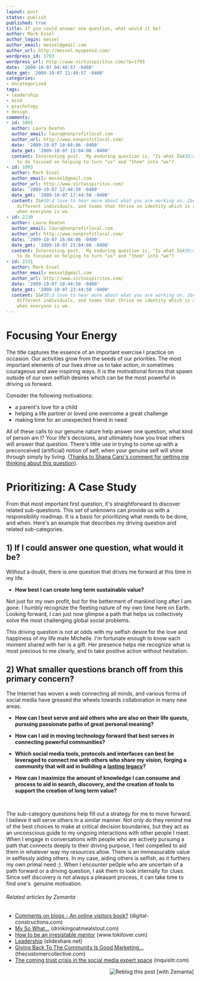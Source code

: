 ```yaml
---
layout: post
status: publish
published: true
title: If you could answer one question, what would it be?
author: Mark Essel
author_login: messel
author_email: messel@gmail.com
author_url: http://messel.myopenid.com/
wordpress_id: 1793
wordpress_url: http://www.victusspiritus.com/?p=1793
date: '2009-10-07 04:40:57 -0400'
date_gmt: '2009-10-07 11:40:57 -0400'
categories:
- Uncategorized
tags:
- leadership
- mind
- psychology
- design
comments:
- id: 1091
  author: Laura Deaton
  author_email: laura@nonprofitlocal.com
  author_url: http://www.nonprofitlocal.com/
  date: '2009-10-07 10:04:06 -0400'
  date_gmt: '2009-10-07 15:04:06 -0400'
  content: Interesting post.  My enduring question is, "Is what I&#39;m doing or planning
    to do focused on helping to turn "us" and "them" into "we"?
- id: 1093
  author: Mark Essel
  author_email: messel@gmail.com
  author_url: http://www.victusspiritus.com/
  date: '2009-10-07 12:44:50 -0400'
  date_gmt: '2009-10-07 17:44:50 -0400'
  content: I&#39;d love to hear more about what you are working on. I&#39;ve met many
    different individuals, and teams that thrive on identity which is a challenge
    when everyone is we.
- id: 2230
  author: Laura Deaton
  author_email: laura@nonprofitlocal.com
  author_url: http://www.nonprofitlocal.com/
  date: '2009-10-07 16:04:06 -0400'
  date_gmt: '2009-10-07 21:04:06 -0400'
  content: Interesting post.  My enduring question is, "Is what I&#39;m doing or planning
    to do focused on helping to turn "us" and "them" into "we"?
- id: 2231
  author: Mark Essel
  author_email: messel@gmail.com
  author_url: http://www.victusspiritus.com/
  date: '2009-10-07 18:44:50 -0400'
  date_gmt: '2009-10-07 23:44:50 -0400'
  content: I&#39;d love to hear more about what you are working on. I&#39;ve met many
    different individuals, and teams that thrive on identity which is a challenge
    when everyone is we.
---
```

<h1>Focusing Your Energy</h1>
<p>The title captures the essence of an important exercise I practice on occasion. Our activities grow from the seeds of our priorities. The most important elements of our lives drive us to take action, in sometimes courageous and awe inspiring ways. It is the motivational forces that spawn outside of our own selfish desires which can be the most powerful in driving us forward.</p>
<p>Consider the following motivations:</p>
<ul>
<li>a parent's love for a child</li>
<li>helping a life partner or loved one overcome a great challenge</li>
<li>making time for an unexpected friend in need</li>
</ul>
<p>All of these calls to our genuine nature help answer one question, what kind of person am I? Your life's decisions, and ultimately how you treat others will answer that question. There's little use in trying to come up with a preconceived (artificial) notion of self, when your genuine self will shine through simply by living. (<a href="http://www.shanacarp.com/essays/guilty-about-not-adding-a-post-back-to-school#comment-19270458">Thanks to Shana Carp's comment for getting me thinking about this question</a>).</p>
<h1>Prioritizing: A Case Study</h1>
<p>From that most important first question, it's straightforward to discover related sub-questions. This set of unknowns can provide us with a responsibility roadmap. It is a basis for prioritizing what needs to be done, and when. Here's an example that describes my driving question and related sub-categories.</p>
<h2>1) If I could answer one question, what would it be?</h2>
<p>Without a doubt, there is one question that drives me forward at this time in my life.</p>
<ul>
<li><strong>H</strong><strong>ow best I can create long term sustainable value?</strong></li>
</ul>
<p><strong> </strong> Not just for my own profit, but for the betterment of mankind long after I am gone. I humbly recognize the fleeting nature of my own time here on Earth. Looking forward, I can just now glimpse a path that helps us collectively solve the most challenging global social problems.</p>
<p>This driving question is not at odds with my selfish desire for the love and happiness of my life mate Michelle. I'm fortunate enough to know each moment shared with her is a gift. Her presence helps me recognize what is most precious to me clearly, and to take positive action without hesitation.</p>
<h2>2) What smaller questions branch off from this primary concern?</h2>
<p>The Internet has woven a web connecting all minds, and various forms of social media have greased the wheels towards collaboration in many new areas.</p>
<ul>
<li><strong>How can I best serve and aid others who are also on their life quests, pursuing passionate paths of great personal meaning?</strong></li>
</ul>
<ul>
<li><strong>How can I aid in moving technology forward that best serves in connecting powerful communities?</strong></li>
</ul>
<ul>
<li><strong>Which social media tools, protocols and interfaces can best be leveraged to connect me with others who share my vision, forging a community that will aid in building a</strong> <a href="http://www.victusspiritus.com/2009/09/07/creating-a-legacy/"><strong>lasting legacy</strong></a><strong>?</strong></li>
</ul>
<ul>
<li><strong>How can I maximize the amount of knowledge I can consume and process to aid in search, discovery, and the creation of tools to support the creation of long term value?</strong></li>
</ul>
<p><strong><br />
</strong></p>
<ul></ul>
<p>The sub-category questions help fill out a strategy for me to move forward. I believe it will serve others in a similar manner. Not only do they remind me of the best choices to make at critical decision boundaries, but they act as an unconscious guide to my ongoing interactions with other people I meet. When I engage in conversations with people who are actively pursuing a path that connects deeply to their driving purpose, I feel compelled to aid them in whatever way my resources allow. There is an immeasurable value in selflessly aiding others. In my case, aiding others is selfish, as it furthers my own primal need ;). When I encounter pe0ple who are uncertain of a path forward or a driving question, I ask them to look internally for clues. Since self discovery is not always a pleasant process, it can take time to find one's  genuine motivation.</p>
<h6 class="zemanta-related-title" style="font-size: 1em;">Related articles by Zemanta</h6>
<ul class="zemanta-article-ul">
<li class="zemanta-article-ul-li"><a href="http://www.digital-constructions.com/blog/2009/10/comments-on-blogs-online-visitors-book.html">Comments on blogs - An online visitors book?</a> (digital-constructions.com)</li>
<li class="zemanta-article-ul-li"><a href="http://drinkingoatmealstout.com/2009/10/06/my-so-what/">My So What...</a> (drinkingoatmealstout.com)</li>
<li class="zemanta-article-ul-li"><a href="http://www.tokitover.com/how-to-be-an-irresistable-sponsor">How to be an irresistable mentor</a> (www.tokitover.com)</li>
<li class="zemanta-article-ul-li"><a href="http://www.slideshare.net/pjain74/leadership-2094788">Leadership</a> (slideshare.net)</li>
<li class="zemanta-article-ul-li"><a href="http://thecustomercollective.com/TCC/41643">Giving Back To The Community Is Good Marketing...</a> (thecustomercollective.com)</li>
<li class="zemanta-article-ul-li"><a href="http://www.inquisitr.com/35186/the-coming-trust-crisis-in-the-social-media-expert-space/">The coming trust crisis in the social media expert space</a> (inquisitr.com)</li>
</ul>
<div class="zemanta-pixie" style="margin-top: 10px; height: 15px;"><a class="zemanta-pixie-a" title="Reblog this post [with Zemanta]" href="http://reblog.zemanta.com/zemified/6de8f799-987f-427e-8be3-dc765111488f/"><img class="zemanta-pixie-img" style="border: none; float: right;" src="http://img.zemanta.com/reblog_e.png?x-id=6de8f799-987f-427e-8be3-dc765111488f" alt="Reblog this post [with Zemanta]" /></a><span class="zem-script more-related pretty-attribution"><script src="http://static.zemanta.com/readside/loader.js" type="text/javascript"></script></span></div>
